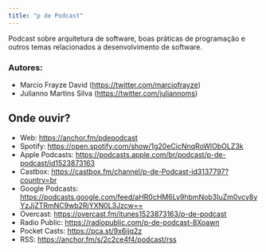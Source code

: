 ```yaml
---
title: "p de Podcast"
---
```


Podcast sobre arquitetura de software, boas práticas de programação e outros temas relacionados a desenvolvimento de software. 

### Autores:  
- Marcio Frayze David (https://twitter.com/marciofrayze)  
- Julianno Martins Silva (https://twitter.com/juliannoms)

##  Onde ouvir?

- Web: https://anchor.fm/pdepodcast
- Spotify: https://open.spotify.com/show/1g20eCicNnqRoWlObOLZ3k
- Apple Podcasts: https://podcasts.apple.com/br/podcast/p-de-podcast/id1523873163
- Castbox: https://castbox.fm/channel/p-de-Podcast-id3137797?country=br
- Google Podcasts: https://podcasts.google.com/feed/aHR0cHM6Ly9hbmNob3IuZm0vcy8yYzJjZTRmNC9wb2RjYXN0L3Jzcw==
- Overcast: https://overcast.fm/itunes1523873163/p-de-podcast
- Radio Public: https://radiopublic.com/p-de-podcast-8Xoawn
- Pocket Casts: https://pca.st/9x6ijq2z
- RSS: https://anchor.fm/s/2c2ce4f4/podcast/rss